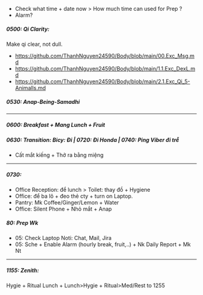 + Check what time + date now > How much time can used for Prep ?
+ Alarm?
##### 0500: Qi Clarity:
Make qi clear, not dull.
+ https://github.com/ThanhNguyen24590/Body/blob/main/00.Exc_Msg.md
+ https://github.com/ThanhNguyen24590/Body/blob/main/1.1.Exc_DexL.md
+ https://github.com/ThanhNguyen24590/Body/blob/main/2.1.Exc_Qi_5-Animalls.md
##### 0530: Anap-Being-Samadhi
---
##### 0600: Breakfast + Mang Lunch + Fruit
##### 0630: Transition: Bicy: Đi |  0720: Đi Honda | 0740: Ping Viber đi trễ
+ Cất mắt kiếng + Thở ra bằng miệng
---
##### 0730: 
+ Office Reception: để lunch > Toilet: thay đồ + Hygiene
+ Office: để ba lô + đeo thẻ cty + turn on Laptop.
+ Pantry: Mk Coffee/Ginger/Lemon + Water
+ Office: Silent Phone + Nhỏ mắt + Anap
##### 80: Prep Wk
+ 05: Check Laptop Noti: Chat, Mail, Jira
+ 05: Sche + Enable Alarm (hourly break, fruit,..) + Nk Daily Report + Mk Nt
---
##### 1155: Zenith: 
Hygie + Ritual Lunch + Lunch>Hygie + Ritual>Med/Rest to 1255
